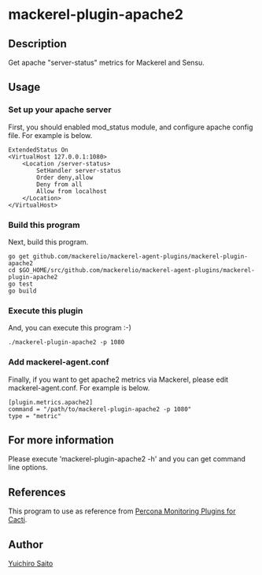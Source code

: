 mackerel-plugin-apache2
====

## Description

Get apache "server-status" metrics for Mackerel and Sensu.

## Usage

### Set up your apache server

First, you should enabled mod_status module, and configure apache config file. For example is below.

```
ExtendedStatus On
<VirtualHost 127.0.0.1:1080>
    <Location /server-status>
        SetHandler server-status
        Order deny,allow
        Deny from all
        Allow from localhost
    </Location>
</VirtualHost>
```

### Build this program

Next, build this program.

```
go get github.com/mackerelio/mackerel-agent-plugins/mackerel-plugin-apache2
cd $GO_HOME/src/github.com/mackerelio/mackerel-agent-plugins/mackerel-plugin-apache2
go test
go build
```

### Execute this plugin

And, you can execute this program :-)

```
./mackerel-plugin-apache2 -p 1080
```

### Add mackerel-agent.conf

Finally, if you want to get apache2 metrics via Mackerel, please edit mackerel-agent.conf. For example is below.

```
[plugin.metrics.apache2]
command = "/path/to/mackerel-plugin-apache2 -p 1080"
type = "metric"
```

## For more information

Please execute 'mackerel-plugin-apache2 -h' and you can get command line options.

## References

This program to use as reference from [Percona Monitoring Plugins for Cacti](http://www.percona.com/doc/percona-monitoring-plugins/).

## Author

[Yuichiro Saito](https://github.com/koemu)
